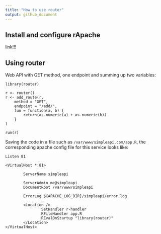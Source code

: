 ```yaml
---
title: "How to use router"
output: github_document
---
```


## Install and configure rApache

link!!!

## Using router

Web API with GET method, one endpoint and summing up two variables:

```
library(router)

r <- router()
r <- add_route(r, 
    method = "GET",
    endpoint = "/add/",
    fun = function(a, b) {
        return(as.numeric(a) + as.numeric(b))
    }
)

run(r)
```

Saving the code in a file such as `/var/www/simpleapi.com/app.R`, the corresponding apache config file for this service looks like:

```
Listen 81

<VirtualHost *:81>

        ServerName simpleapi

        ServerAdmin me@simpleapi
        DocumentRoot /var/www/simpleapi

        ErrorLog ${APACHE_LOG_DIR}/simpleapi/error.log

        <Location />
                SetHandler r-handler
                RFileHandler app.R
                REvalOnStartup "library(router)"
        </Location>
</VirtualHost>
```
